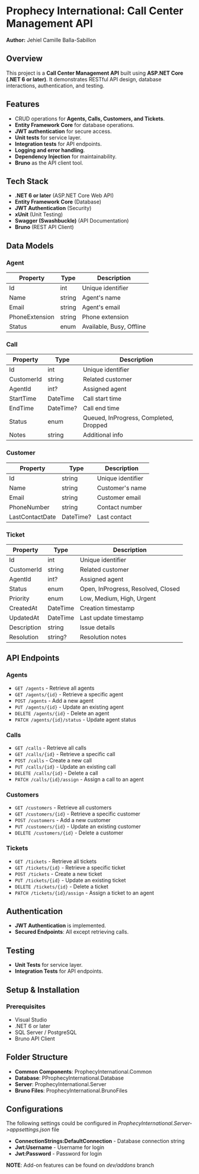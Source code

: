 ﻿# Prophecy International: Call Center Management API

**Author:** Jehiel Camille Balla-Sabillon

## Overview
This project is a **Call Center Management API** built using **ASP.NET Core (.NET 6 or later)**. It demonstrates RESTful API design, database interactions, authentication, and testing.

## Features
- CRUD operations for **Agents, Calls, Customers, and Tickets**.
- **Entity Framework Core** for database operations.
- **JWT authentication** for secure access.
- **Unit tests** for service layer.
- **Integration tests** for API endpoints.
- **Logging and error handling**.
- **Dependency Injection** for maintainability.
- **Bruno** as the API client tool.

## Tech Stack
- **.NET 6 or later** (ASP.NET Core Web API)
- **Entity Framework Core** (Database)
- **JWT Authentication** (Security)
- **xUnit** (Unit Testing)
- **Swagger (Swashbuckle)** (API Documentation)
- **Bruno** (REST API Client)

## Data Models

### Agent
| Property       | Type   | Description        |
|---------------|--------|--------------------|
| Id            | int    | Unique identifier |
| Name          | string | Agent's name      |
| Email         | string | Agent's email     |
| PhoneExtension | string | Phone extension   |
| Status        | enum   | Available, Busy, Offline |

### Call
| Property    | Type    | Description        |
|------------|---------|--------------------|
| Id         | int     | Unique identifier |
| CustomerId | string  | Related customer  |
| AgentId    | int?    | Assigned agent    |
| StartTime  | DateTime | Call start time  |
| EndTime    | DateTime? | Call end time   |
| Status     | enum    | Queued, InProgress, Completed, Dropped |
| Notes      | string  | Additional info   |

### Customer
| Property        | Type    | Description       |
|----------------|---------|-------------------|
| Id             | string  | Unique identifier |
| Name           | string  | Customer's name  |
| Email          | string  | Customer email   |
| PhoneNumber    | string  | Contact number   |
| LastContactDate | DateTime? | Last contact |

### Ticket
| Property    | Type     | Description       |
|------------|----------|-------------------|
| Id         | int      | Unique identifier |
| CustomerId | string   | Related customer  |
| AgentId    | int?     | Assigned agent    |
| Status     | enum     | Open, InProgress, Resolved, Closed |
| Priority   | enum     | Low, Medium, High, Urgent |
| CreatedAt  | DateTime | Creation timestamp |
| UpdatedAt  | DateTime | Last update timestamp |
| Description | string  | Issue details     |
| Resolution  | string? | Resolution notes  |

## API Endpoints

### Agents
- `GET /agents` - Retrieve all agents
- `GET /agents/{id}` - Retrieve a specific agent
- `POST /agents` - Add a new agent
- `PUT /agents/{id}` - Update an existing agent
- `DELETE /agents/{id}` - Delete an agent
- `PATCH /agents/{id}/status` - Update agent status

### Calls
- `GET /calls` - Retrieve all calls
- `GET /calls/{id}` - Retrieve a specific call
- `POST /calls` - Create a new call
- `PUT /calls/{id}` - Update an existing call
- `DELETE /calls/{id}` - Delete a call
- `PATCH /calls/{id}/assign` - Assign a call to an agent

### Customers
- `GET /customers` - Retrieve all customers
- `GET /customers/{id}` - Retrieve a specific customer
- `POST /customers` - Add a new customer
- `PUT /customers/{id}` - Update an existing customer
- `DELETE /customers/{id}` - Delete a customer

### Tickets
- `GET /tickets` - Retrieve all tickets
- `GET /tickets/{id}` - Retrieve a specific ticket
- `POST /tickets` - Create a new ticket
- `PUT /tickets/{id}` - Update an existing ticket
- `DELETE /tickets/{id}` - Delete a ticket
- `PATCH /tickets/{id}/assign` - Assign a ticket to an agent

## Authentication
- **JWT Authentication** is implemented.
- **Secured Endpoints**: All except retrieving calls.

## Testing
- **Unit Tests** for service layer.
- **Integration Tests** for API endpoints.

## Setup & Installation
### Prerequisites
- Visual Studio
- .NET 6 or later
- SQL Server / PostgreSQL
- Bruno API Client

## Folder Structure
- **Common Components**: ProphecyInternational.Common
- **Database**: PProphecyInternational.Database
- **Server**: ProphecyInternational.Server
- **Bruno Files**: ProphecyInternational.BrunoFiles

## Configurations
The following settings could be configured in _ProphecyInternational.Server->appsettings.json_ file

- **ConnectionStrings:DefaultConnection** - Database connection string
- **Jwt:Username** - Username for login
- **Jwt:Password** - Password for login

**NOTE**: Add-on features can be found on _dev/addons_ branch

